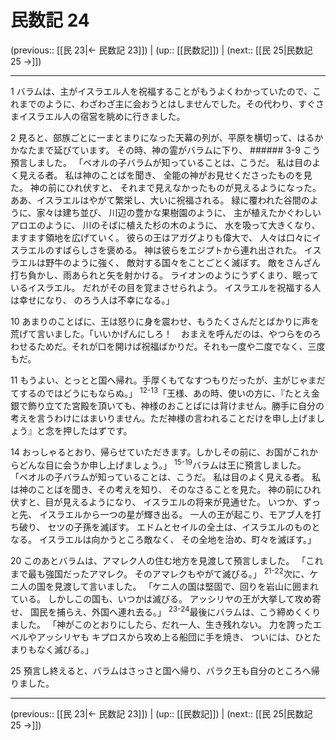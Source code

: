 # 民数記 24

(previous:: [[民 23|← 民数記 23]]) | (up:: [[民数記]]) | (next:: [[民 25|民数記 25 →]])

***




1 
バラムは、主がイスラエル人を祝福することがもうよくわかっていたので、これまでのように、わざわざ主に会おうとはしませんでした。その代わり、すぐさまイスラエル人の宿営を眺めに行きました。 



2 
見ると、部族ごとに一まとまりになった天幕の列が、平原を横切って、はるかかなたまで延びています。 その時、神の霊がバラムに下り、 ###### 3-9 こう預言しました。 「ベオルの子バラムが知っていることは、こうだ。 私は目のよく見える者。 私は神のことばを聞き、 全能の神がお見せくださったものを見た。 神の前にひれ伏すと、 それまで見えなかったものが見えるようになった。 ああ、イスラエルはやがて繁栄し、大いに祝福される。 緑に覆われた谷間のように、家々は建ち並び、 川辺の豊かな果樹園のように、 主が植えたかぐわしいアロエのように、 川のそばに植えた杉の木のように、 水を吸って大きくなり、 ますます領地を広げていく。 彼らの王はアガグよりも偉大で、 人々は口々にイスラエルのすばらしさを褒める。 神は彼らをエジプトから連れ出された。 イスラエルは野牛のように強く、 敵対する国々をことごとく滅ぼす。 敵をさんざん打ち負かし、雨あられと矢を射かける。 ライオンのようにうずくまり、眠っているイスラエル。 だれがその目を覚まさせられよう。 イスラエルを祝福する人は幸せになり、 のろう人は不幸になる。」 



10 
あまりのことばに、王は怒りに身を震わせ、もうたくさんだとばかりに声を荒げて言いました。「いいかげんにしろ！　おまえを呼んだのは、やつらをのろわせるためだ。それが口を開けば祝福ばかりだ。それも一度や二度でなく、三度もだ。 



11 
もうよい、とっとと国へ帰れ。手厚くもてなすつもりだったが、主がじゃまだてするのではどうにもならぬ。」 <sup class="versenum">12-13</sup>「王様、あの時、使いの方に、『たとえ金銀で飾り立てた宮殿を頂いても、神様のおことばには背けません。勝手に自分の考えを言うわけにはまいりません。ただ神様の言われることだけを申し上げましょう』と念を押したはずです。 



14 
おっしゃるとおり、帰らせていただきます。しかしその前に、お国がこれからどんな目に会うか申し上げましょう。」 <sup class="versenum">15-19</sup>バラムは王に預言しました。 「ベオルの子バラムが知っていることは、こうだ。 私は目のよく見える者。 私は神のことばを聞き、その考えを知り、 そのなさることを見た。 神の前にひれ伏すと、目が見えるようになり、 イスラエルの将来が見通せた。 いつか、ずっと先、 イスラエルから一つの星が輝き出る。 一人の王が起こり、モアブ人を打ち破り、 セツの子孫を滅ぼす。 エドムとセイルの全土は、イスラエルのものとなる。 イスラエルは向かうところ敵なく、 その全地を治め、町々を滅ぼす。」 



20 
このあとバラムは、アマレク人の住む地方を見渡して預言しました。 「これまで最も強国だったアマレク。 そのアマレクもやがて滅びる。」 <sup class="versenum">21-22</sup>次に、ケニ人の国を見渡して言いました。 「ケニ人の国は堅固で、回りを岩山に囲まれている。 しかしこの国も、いつかは滅びる。 アッシリヤの王が大挙して攻め寄せ、 国民を捕らえ、外国へ連れ去る。」 <sup class="versenum">23-24</sup>最後にバラムは、こう締めくくりました。 「神がこのとおりにしたら、だれ一人、生き残れない。 力を誇ったエベルやアッシリヤも キプロスから攻め上る船団に手を焼き、 ついには、ひとたまりもなく滅びる。」 



25 
預言し終えると、バラムはさっさと国へ帰り、バラク王も自分のところへ帰りました。

***

(previous:: [[民 23|← 民数記 23]]) | (up:: [[民数記]]) | (next:: [[民 25|民数記 25 →]])
